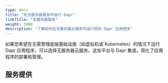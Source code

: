 ```yaml
---
type: docs
title: "在无服务器服务中运行 Dapr"
linkTitle: "无服务器服务"
weight: 3000
description: "了解如何在无服务器云服务中运行您的 Dapr 应用程序"
---
```


如果您希望在无需管理底层基础设施（如虚拟机或 Kubernetes）的情况下运行 Dapr 应用程序，可以选择无服务器云服务。这些平台与 Dapr 集成，简化了应用程序的部署和管理。

## 服务提供